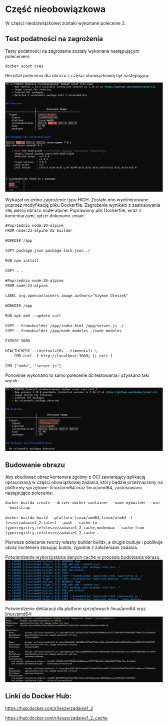 # Część nieobowiązkowa
W części nieobowiązkowej zostało wykonane polecenie 2.



## Test podatności na zagrożenia
Testy podatności na zagrożenia zostały wykonane następującym poleceniem:

    docker scout cves


Rezultat polecenia dla obrazu z części obowiązkowej był następujący:

![Pierwszy test](Obrazy/scout_przed.png)


Wykazał on jedno zagrożenie typu HIGH. Zostało ono wyeliminowane poprzez modyfikację pliku Dockerfile. Zagrożenie wynikało z zastosowania złej wersji obrazu node-alpine. Poprawiony plik Dockerfile, wraz z komentarzami, gdzie dokonano zmian:

```
#Poprzednio node:20-alpine
FROM node:23-alpine AS builder

WORKDIR /app

COPY package.json package-lock.json ./

RUN npm install

COPY . .

#Poprzednio node:20-alpine
FROM node:23-alpine

LABEL org.opencontainers.image.authors="Szymon Oleszek"

WORKDIR /app

RUN apk add --update curl

COPY --from=builder /app/index.html /app/server.js ./
COPY --from=builder /app/node_modules ./node_modules

EXPOSE 3000

HEALTHCHECK --interval=10s --timeout=1s \
    CMD curl -f http://localhost:3000/ || exit 1

CMD ["node", "server.js"]
```


Ponownie wykonano to samo polecenie do testowania i uzyskano taki wynik:

![Drugi test](Obrazy/scout_po.png)



## Budowanie obrazu
Aby zbudować obraz kontenera zgodny z OCI zawierający aplikację opracowaną w części obowiązkowej zadania, który będzie przeznaczony na platformy sprzętowe: linux/arm64 oraz linux/amd64, zastosowano następujące polecenia:

    docker buildx create --driver docker-container --name mybuilder --use --bootstrap

    docker buildx build --platform linux/amd64,linux/arm64 -t lesze/zadanie1_2:latest --push --cache-to type=registry,ref=lesze/zadanie1_2_cache,mode=max --cache-from type=registry,ref=lesze/zadanie1_2_cache .


Pierwsze polecenie tworzy własny builder buildx, a drugie buduje i publikuje obraz kontenera stosując buildx, zgodnie z założeniami zadania.

Potwierdzenie wykorzystania danych cache w procesie budowania obrazu:
![Dane cache](Obrazy/cache.png)


Potwierdzenie deklaracji dla platform sprzętowych linux/arm64 oraz linux/amd64:
![Manifest](Obrazy/inspect.png)


## Linki do Docker Hub:
https://hub.docker.com/r/lesze/zadanie1_2

https://hub.docker.com/r/lesze/zadanie1_2_cache
